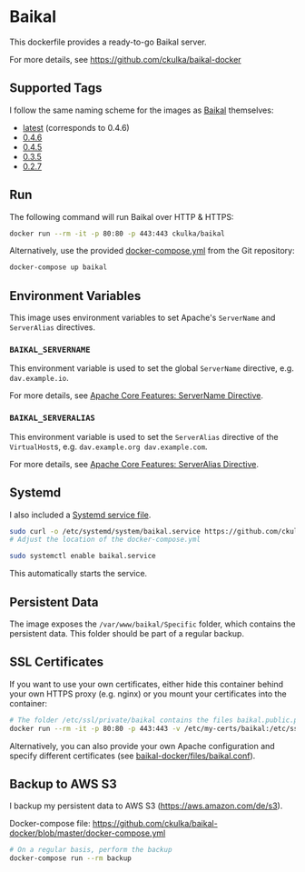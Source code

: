 # Baikal

This dockerfile provides a ready-to-go Baikal server.

For more details, see <https://github.com/ckulka/baikal-docker>

## Supported Tags

I follow the same naming scheme for the images as [Baikal](http://baikal-server.com/) themselves:

- [latest](https://github.com/ckulka/baikal-docker/tree/master) (corresponds to 0.4.6)
- [0.4.6](https://github.com/ckulka/baikal-docker/tree/0.4.6)
- [0.4.5](https://github.com/ckulka/baikal-docker/tree/0.4.5)
- [0.3.5](https://github.com/ckulka/baikal-docker/tree/0.3.5)
- [0.2.7](https://github.com/ckulka/baikal-docker/tree/0.2.7)

## Run

The following command will run Baikal over HTTP & HTTPS:

```bash
docker run --rm -it -p 80:80 -p 443:443 ckulka/baikal
```

Alternatively, use the provided [docker-compose.yml](https://github.com/ckulka/baikal-docker/blob/master/docker-compose.yml) from the Git repository:

```bash
docker-compose up baikal
```

## Environment Variables

This image uses environment variables to set Apache's `ServerName` and `ServerAlias` directives.

### `BAIKAL_SERVERNAME`

This environment variable is used to set the global `ServerName` directive, e.g. `dav.example.io`.

For more details, see [Apache Core Features: ServerName Directive](https://httpd.apache.org/docs/2.4/mod/core.html#servername).

### `BAIKAL_SERVERALIAS`

This environment variable is used to set the `ServerAlias` directive of the `VirtualHost`s, e.g. `dav.example.org dav.example.com`.

For more details, see [Apache Core Features: ServerAlias Directive](https://httpd.apache.org/docs/2.4/mod/core.html#serveralias).

## Systemd

I also included a [Systemd service file](https://github.com/ckulka/baikal-docker/blob/master/baikal.service).

```bash
sudo curl -o /etc/systemd/system/baikal.service https://github.com/ckulka/baikal-docker/blob/master/baikal.service
# Adjust the location of the docker-compose.yml

sudo systemctl enable baikal.service
```

This automatically starts the service.

## Persistent Data

The image exposes the ```/var/www/baikal/Specific``` folder, which contains the persistent data. This folder should be part of a regular backup.

## SSL Certificates

If you want to use your own certificates, either hide this container behind your own HTTPS proxy (e.g. nginx) or you mount your certificates into the container:

```bash
# The folder /etc/ssl/private/baikal contains the files baikal.public.pem and baikal.private.pem
docker run --rm -it -p 80:80 -p 443:443 -v /etc/my-certs/baikal:/etc/ssl/private/:ro ckulka/rpi-baikal
```

Alternatively, you can also provide your own Apache configuration and specify different certificates (see [baikal-docker/files/baikal.conf](https://github.com/ckulka/baikal-docker/blob/master/files/baikal.conf)).

## Backup to AWS S3

I backup my persistent data to AWS S3 (<https://aws.amazon.com/de/s3>).

Docker-compose file: <https://github.com/ckulka/baikal-docker/blob/master/docker-compose.yml>

```bash
# On a regular basis, perform the backup
docker-compose run --rm backup
```
